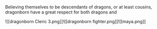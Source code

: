 Believing themselves to be descendants of dragons, or at least cousins, dragonborn have a great respect for both dragons and  

![[dragonborn Cleric 3.png]]![[dragonborn fighter.png]]![[maya.png]]